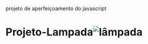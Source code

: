 projeto de aperfeiçoamento do javascript
# Projeto-Lampada![lâmpada](https://user-images.githubusercontent.com/91035340/185449053-a4ceaaeb-3d3d-4ffb-905c-9f454320c8f1.png)

